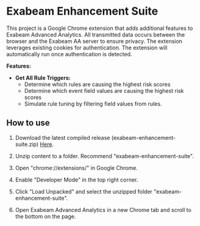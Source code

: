 # Exabeam Enhancement Suite

  

This project is a Google Chrome extension that adds additional features to Exabeam Advanced Analytics.
All transmitted data occurs between the browser and the Exabeam AA server to ensure privacy.
The extension leverages existing cookies for authentication.
The extension will automatically run once authentication is detected.

**Features:**

- **Get All Rule Triggers:**
	- Determine which rules are causing the highest risk scores
	- Determine which event field values are causing the highest risk scores
	- Simulate rule tuning by filtering field values from rules. 


## How to use

  

1. Download the latest compiled release (exabeam-enhancement-suite.zip) [Here](https://github.com/jdifeder/exabeam-enhancement-suite/releases/latest).

2. Unzip content to a folder. Recommend "exabeam-enhancement-suite".

3. Open "chrome://extensions/" in Google Chrome.

4. Enable "Developer Mode" in the top right corner.

5. Click "Load Unpacked" and select the unzipped folder "exabeam-enhancement-suite".

6. Open Exabeam Advanced Analytics in a new Chrome tab and scroll to the bottom on the page.
